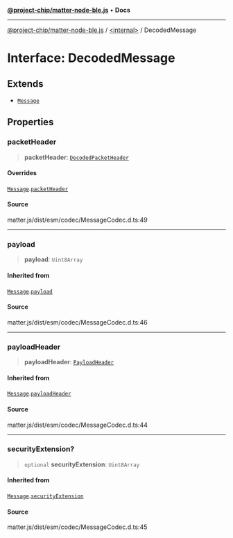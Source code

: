 [**@project-chip/matter-node-ble.js**](../../README.md) • **Docs**

***

[@project-chip/matter-node-ble.js](../../globals.md) / [\<internal\>](../README.md) / DecodedMessage

# Interface: DecodedMessage

## Extends

- [`Message`](Message.md)

## Properties

### packetHeader

> **packetHeader**: [`DecodedPacketHeader`](DecodedPacketHeader.md)

#### Overrides

[`Message`](Message.md).[`packetHeader`](Message.md#packetheader)

#### Source

matter.js/dist/esm/codec/MessageCodec.d.ts:49

***

### payload

> **payload**: `Uint8Array`

#### Inherited from

[`Message`](Message.md).[`payload`](Message.md#payload)

#### Source

matter.js/dist/esm/codec/MessageCodec.d.ts:46

***

### payloadHeader

> **payloadHeader**: [`PayloadHeader`](PayloadHeader.md)

#### Inherited from

[`Message`](Message.md).[`payloadHeader`](Message.md#payloadheader)

#### Source

matter.js/dist/esm/codec/MessageCodec.d.ts:44

***

### securityExtension?

> `optional` **securityExtension**: `Uint8Array`

#### Inherited from

[`Message`](Message.md).[`securityExtension`](Message.md#securityextension)

#### Source

matter.js/dist/esm/codec/MessageCodec.d.ts:45
